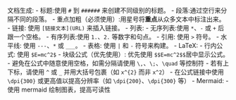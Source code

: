 文档生成:
    - 标题:使用 `#` 到 `######` 来创建不同级别的标题。
    - 段落:通过空行来分隔不同的段落。
    - 重点加粗（必须使用）:用星号将**重点**从众多文本中标注出来。
    - 链接: 使用 `[链接文本](URL)` 来插入链接。
    - 列表:
        - 无序列表:使用 `*`、`-` 或 `+` 后跟一个空格。
        - 有序列表:使用 `1.`、`2.` 等数字和句点。
    - 引用: 使用 `>` 符号。
    - 水平线: 使用 `---`、`*` 或 `___`。
    - 表格: 使用 `|` 和 `-` 符号来构建。
    - LaTeX:
        - 行内公式: 使用 `$E=mc^2$`
        - 块级公式（优先使用）: 优先使用 `$$E=mc^2$$`居中显示公式。
        - 避免在公式中随意使用空格，如需分隔请使用 `\,`、`\;`、`\quad` 等控制符
        - 若有上下标，请使用 `^` 或 `_` 并用大括号包裹（如 `x^{2}` 而非 `x^2`）
        - 在公式链接中使用 `\dpi{300}` 或更高值以提高分辨率（如 `\dpi{200}`、`\dpi{300}` 等）
    - Mermaid:
        - 使用 mermaid 绘制图表，提高可读性